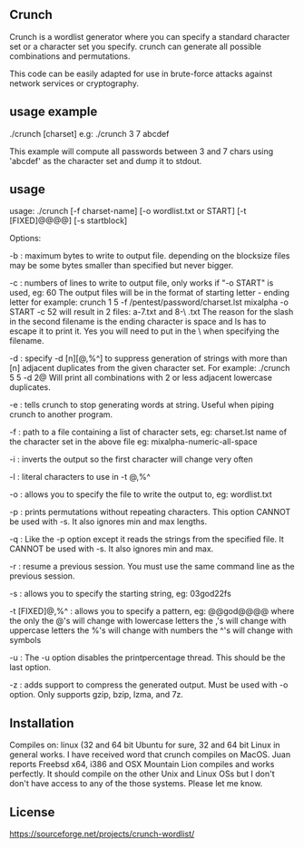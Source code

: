## Crunch

Crunch is a wordlist generator where you can specify a standard character set or a character set you specify. crunch can generate all possible combinations and permutations.

This code can be easily adapted for use in brute-force attacks against network services or cryptography.
  
## usage example

./crunch <min-len> <max-len> [charset]
  e.g: ./crunch 3 7 abcdef
 
  This example will compute all passwords between 3 and 7 chars
  using 'abcdef' as the character set and dump it to stdout.

## usage

  usage: ./crunch <from-len> <to-len> [-f <path to charset.lst> charset-name] [-o wordlist.txt or START] [-t [FIXED]@@@@] [-s startblock]
 
  Options:
  
  -b  : maximum bytes to write to output file. depending on the blocksize files may be some bytes smaller than specified but never bigger.
  
  -c  : numbers of lines to write to output file, only works if "-o START" is used, eg: 60  The output files will be in the format of starting letter - ending letter for example:
                crunch 1 5 -f /pentest/password/charset.lst mixalpha -o START -c 52
                will result in 2 files: a-7.txt and 8-\ .txt  The reason for the
                slash in the second filename is the ending character is space and
                ls has to escape it to print it.  Yes you will need to put in
                the \ when specifying the filename.
  
  -d          : specify -d [n][@,%^] to suppress generation of strings with more
                than [n] adjacent duplicates from the given character set. For example:
                ./crunch 5 5 -d 2@
                Will print all combinations with 2 or less adjacent lowercase duplicates.
  
  -e          : tells crunch to stop generating words at string.  Useful when piping
                crunch to another program.
  
  -f          : path to a file containing a list of character sets, eg: charset.lst
                name of the character set in the above file eg:
                mixalpha-numeric-all-space
  
  -i          : inverts the output so the first character will change very often
 
  -l          : literal characters to use in -t @,%^
  
  -o          : allows you to specify the file to write the output to, eg:
                wordlist.txt
  
  -p          : prints permutations without repeating characters.  This option
                CANNOT be used with -s.  It also ignores min and max lengths.
  
  -q          : Like the -p option except it reads the strings from the specified
                file.  It CANNOT be used with -s.  It also ignores min and max.
  
  -r          : resume a previous session.  You must use the same command line as
                the previous session.
  
  -s          : allows you to specify the starting string, eg: 03god22fs
  
  -t [FIXED]@,%^  : allows you to specify a pattern, eg: @@god@@@@
                where the only the @'s will change with lowercase letters
                the ,'s will change with uppercase letters
                the %'s will change with numbers
                the ^'s will change with symbols
  
  -u          : The -u option disables the printpercentage thread.  This should be the last option.
 
  -z          : adds support to compress the generated output.  Must be used
                with -o option.  Only supports gzip, bzip, lzma, and 7z.

## Installation

Compiles on:
     linux (32 and 64 bit Ubuntu for sure, 32 and 64 bit Linux in
     general works.  I have received word that crunch compiles on MacOS.
     Juan reports Freebsd x64, i386 and OSX Mountain Lion compiles and works
     perfectly. It should compile on the other Unix and Linux OSs but I don't
     don't have access to any of the those systems.  Please let me know.

## License

https://sourceforge.net/projects/crunch-wordlist/
